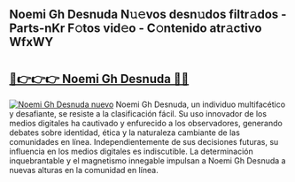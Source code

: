 ## Noemi Gh Desnuda N𝚞𝚎vos desn𝚞dos filtr𝚊dos - Parts-nKr F𝚘tos vid𝚎o - C𝚘ntenido atr𝚊ctivo WfxWY

# <h2><a href="http://mb9kdd.tromn.icu/?c=Noemi+Gh+Desnuda">🔗👉👉👉 Noemi Gh Desnuda 🔗🔗</a></h2>

[![Noemi Gh Desnuda nuevo](https://i.imgur.com/pEAQMta.gif)](http://mb9kdd.tromn.icu/?c=Noemi+Gh+Desnuda)
Noemi Gh Desnuda, un individuo multifacético y desafiante, se resiste a la clasificación fácil. Su uso innovador de los medios digitales ha cautivado y enfurecido a los observadores, generando debates sobre identidad, ética y la naturaleza cambiante de las comunidades en línea. Independientemente de sus decisiones futuras, su influencia en los medios digitales es indiscutible. La determinación inquebrantable y el magnetismo innegable impulsan a Noemi Gh Desnuda a nuevas alturas en la comunidad en línea.
